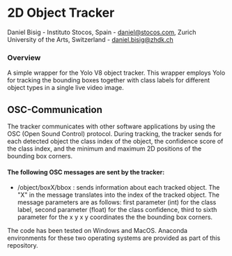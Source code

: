# 2D Object Tracker #

Daniel Bisig - Instituto Stocos, Spain - daniel@stocos.com, Zurich University of the Arts, Switzerland - daniel.bisig@zhdk.ch

### Overview ###

A simple wrapper for the Yolo V8 object tracker. This wrapper employs Yolo for tracking the bounding boxes together with class labels for different object types in a single live video image.

## OSC-Communication

The tracker communicates with other software applications by using the OSC (Open Sound Control) protocol. During tracking, the tracker sends for each detected object the class index of the object, the confidence score of the class index, and the minimum and maximum 2D positions of the bounding box corners.  

#### The following OSC messages are sent by the tracker:

- /object/boxX/bbox <Int> <Float> <Float> <Float> <Float> <Float>: sends information about each tracked object. The "X" in the message translates into the index of the tracked object. The message parameters are as follows: first parameter (int) for the class label, second parameter (float) for the class confidence, third to sixth parameter for the x y x y  coordinates the the bounding box corners. 

The code has been tested on Windows and MacOS. Anaconda environments for these two operating systems are provided as part of this repository. 